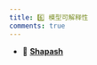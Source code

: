```yaml
---
title: 6️⃣ 模型可解释性
comments: true
---
```


<div class="grid cards" markdown>

- 🍁 [__Shapash__](./A.md)

</div>